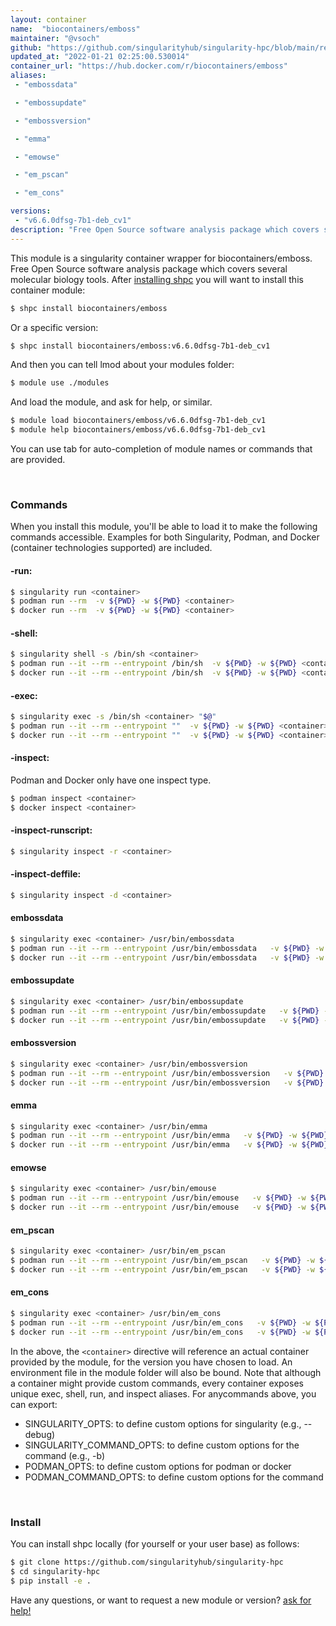 ```yaml
---
layout: container
name:  "biocontainers/emboss"
maintainer: "@vsoch"
github: "https://github.com/singularityhub/singularity-hpc/blob/main/registry/biocontainers/emboss/container.yaml"
updated_at: "2022-01-21 02:25:00.530014"
container_url: "https://hub.docker.com/r/biocontainers/emboss"
aliases:
 - "embossdata"

 - "embossupdate"

 - "embossversion"

 - "emma"

 - "emowse"

 - "em_pscan"

 - "em_cons"

versions:
 - "v6.6.0dfsg-7b1-deb_cv1"
description: "Free Open Source software analysis package which covers several molecular biology tools."
---
```


This module is a singularity container wrapper for biocontainers/emboss.
Free Open Source software analysis package which covers several molecular biology tools.
After [installing shpc](#install) you will want to install this container module:

```bash
$ shpc install biocontainers/emboss
```

Or a specific version:

```bash
$ shpc install biocontainers/emboss:v6.6.0dfsg-7b1-deb_cv1
```

And then you can tell lmod about your modules folder:

```bash
$ module use ./modules
```

And load the module, and ask for help, or similar.

```bash
$ module load biocontainers/emboss/v6.6.0dfsg-7b1-deb_cv1
$ module help biocontainers/emboss/v6.6.0dfsg-7b1-deb_cv1
```

You can use tab for auto-completion of module names or commands that are provided.

<br>

### Commands

When you install this module, you'll be able to load it to make the following commands accessible.
Examples for both Singularity, Podman, and Docker (container technologies supported) are included.

#### -run:

```bash
$ singularity run <container>
$ podman run --rm  -v ${PWD} -w ${PWD} <container>
$ docker run --rm  -v ${PWD} -w ${PWD} <container>
```

#### -shell:

```bash
$ singularity shell -s /bin/sh <container>
$ podman run --it --rm --entrypoint /bin/sh  -v ${PWD} -w ${PWD} <container>
$ docker run --it --rm --entrypoint /bin/sh  -v ${PWD} -w ${PWD} <container>
```

#### -exec:

```bash
$ singularity exec -s /bin/sh <container> "$@"
$ podman run --it --rm --entrypoint ""  -v ${PWD} -w ${PWD} <container> "$@"
$ docker run --it --rm --entrypoint ""  -v ${PWD} -w ${PWD} <container> "$@"
```

#### -inspect:

Podman and Docker only have one inspect type.

```bash
$ podman inspect <container>
$ docker inspect <container>
```

#### -inspect-runscript:

```bash
$ singularity inspect -r <container>
```

#### -inspect-deffile:

```bash
$ singularity inspect -d <container>
```


#### embossdata
       
```bash
$ singularity exec <container> /usr/bin/embossdata
$ podman run --it --rm --entrypoint /usr/bin/embossdata   -v ${PWD} -w ${PWD} <container> -c " $@"
$ docker run --it --rm --entrypoint /usr/bin/embossdata   -v ${PWD} -w ${PWD} <container> -c " $@"
```


#### embossupdate
       
```bash
$ singularity exec <container> /usr/bin/embossupdate
$ podman run --it --rm --entrypoint /usr/bin/embossupdate   -v ${PWD} -w ${PWD} <container> -c " $@"
$ docker run --it --rm --entrypoint /usr/bin/embossupdate   -v ${PWD} -w ${PWD} <container> -c " $@"
```


#### embossversion
       
```bash
$ singularity exec <container> /usr/bin/embossversion
$ podman run --it --rm --entrypoint /usr/bin/embossversion   -v ${PWD} -w ${PWD} <container> -c " $@"
$ docker run --it --rm --entrypoint /usr/bin/embossversion   -v ${PWD} -w ${PWD} <container> -c " $@"
```


#### emma
       
```bash
$ singularity exec <container> /usr/bin/emma
$ podman run --it --rm --entrypoint /usr/bin/emma   -v ${PWD} -w ${PWD} <container> -c " $@"
$ docker run --it --rm --entrypoint /usr/bin/emma   -v ${PWD} -w ${PWD} <container> -c " $@"
```


#### emowse
       
```bash
$ singularity exec <container> /usr/bin/emouse
$ podman run --it --rm --entrypoint /usr/bin/emouse   -v ${PWD} -w ${PWD} <container> -c " $@"
$ docker run --it --rm --entrypoint /usr/bin/emouse   -v ${PWD} -w ${PWD} <container> -c " $@"
```


#### em_pscan
       
```bash
$ singularity exec <container> /usr/bin/em_pscan
$ podman run --it --rm --entrypoint /usr/bin/em_pscan   -v ${PWD} -w ${PWD} <container> -c " $@"
$ docker run --it --rm --entrypoint /usr/bin/em_pscan   -v ${PWD} -w ${PWD} <container> -c " $@"
```


#### em_cons
       
```bash
$ singularity exec <container> /usr/bin/em_cons
$ podman run --it --rm --entrypoint /usr/bin/em_cons   -v ${PWD} -w ${PWD} <container> -c " $@"
$ docker run --it --rm --entrypoint /usr/bin/em_cons   -v ${PWD} -w ${PWD} <container> -c " $@"
```



In the above, the `<container>` directive will reference an actual container provided
by the module, for the version you have chosen to load. An environment file in the
module folder will also be bound. Note that although a container
might provide custom commands, every container exposes unique exec, shell, run, and
inspect aliases. For anycommands above, you can export:

 - SINGULARITY_OPTS: to define custom options for singularity (e.g., --debug)
 - SINGULARITY_COMMAND_OPTS: to define custom options for the command (e.g., -b)
 - PODMAN_OPTS: to define custom options for podman or docker
 - PODMAN_COMMAND_OPTS: to define custom options for the command

<br>
  
### Install

You can install shpc locally (for yourself or your user base) as follows:

```bash
$ git clone https://github.com/singularityhub/singularity-hpc
$ cd singularity-hpc
$ pip install -e .
```

Have any questions, or want to request a new module or version? [ask for help!](https://github.com/singularityhub/singularity-hpc/issues)